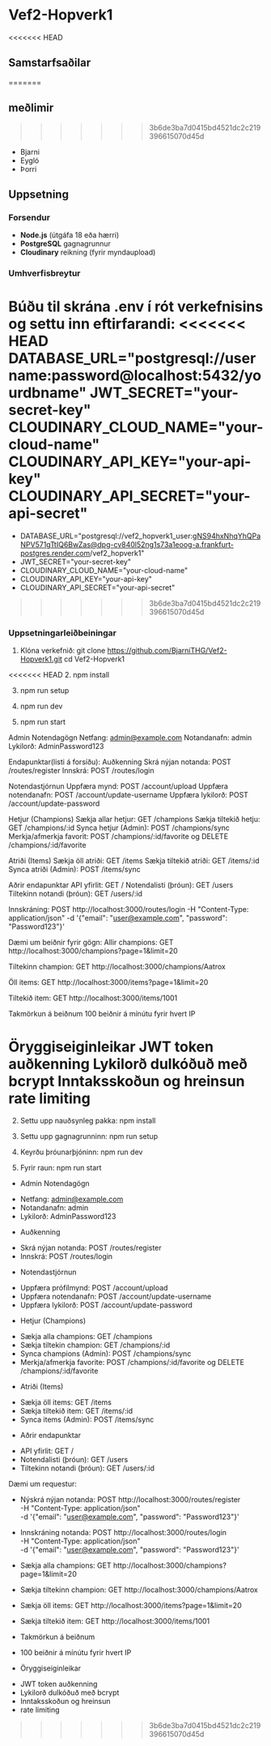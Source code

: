 # Vef2-Hopverk1

<<<<<<< HEAD
## Samstarfsaðilar
=======
## meðlimir
>>>>>>> 3b6de3ba7d0415bd4521dc2c219396615070d45d
- Bjarni
- Eygló
- Þorri

## Uppsetning

### Forsendur
- **Node.js** (útgáfa 18 eða hærri)
- **PostgreSQL** gagnagrunnur
- **Cloudinary** reikning (fyrir myndaupload)

### Umhverfisbreytur
Búðu til skrána **.env** í rót verkefnisins og settu inn eftirfarandi:
<<<<<<< HEAD
DATABASE_URL="postgresql://username:password@localhost:5432/yourdbname" 
JWT_SECRET="your-secret-key" 
CLOUDINARY_CLOUD_NAME="your-cloud-name" 
CLOUDINARY_API_KEY="your-api-key" 
CLOUDINARY_API_SECRET="your-api-secret"
=======

* DATABASE_URL="postgresql://vef2_hopverk1_user:gNS94hxNhqYhQPaNPV571gTtIQ6BwZas@dpg-cv840l52ng1s73a1eoog-a.frankfurt-postgres.render.com/vef2_hopverk1" 
* JWT_SECRET="your-secret-key" 
* CLOUDINARY_CLOUD_NAME="your-cloud-name" 
* CLOUDINARY_API_KEY="your-api-key" 
* CLOUDINARY_API_SECRET="your-api-secret"
>>>>>>> 3b6de3ba7d0415bd4521dc2c219396615070d45d

### Uppsetningarleiðbeiningar
1. Klóna verkefnið:
   git clone https://github.com/BjarniTHG/Vef2-Hopverk1.git
   cd Vef2-Hopverk1

<<<<<<< HEAD
2. npm install

3. npm run setup

4. npm run dev

5. npm run start

Admin Notendagögn
Netfang: admin@example.com
Notandanafn: admin
Lykilorð: AdminPassword123

Endapunktar(listi á forsíðu):
Auðkenning
Skrá nýjan notanda: POST /routes/register
Innskrá: POST /routes/login

Notendastjórnun
Uppfæra mynd: POST /account/upload
Uppfæra notendanafn: POST /account/update-username
Uppfæra lykilorð: POST /account/update-password

Hetjur (Champions)
Sækja allar hetjur: GET /champions
Sækja tiltekið hetju: GET /champions/:id
Synca hetjur (Admin): POST /champions/sync
Merkja/afmerkja favorit: POST /champions/:id/favorite og DELETE /champions/:id/favorite

Atriði (Items)
Sækja öll atriði: GET /items
Sækja tiltekið atriði: GET /items/:id
Synca atriði (Admin): POST /items/sync

Aðrir endapunktar
API yfirlit: GET /
Notendalisti (þróun): GET /users
Tiltekinn notandi (þróun): GET /users/:id

Innskráning:
POST http://localhost:3000/routes/login
  -H "Content-Type: application/json"
  -d '{"email": "user@example.com", "password": "Password123"}'

Dæmi um beiðnir fyrir gögn:
Allir champions:
GET http://localhost:3000/champions?page=1&limit=20

Tiltekinn champion:
GET http://localhost:3000/champions/Aatrox

Öll items:
GET http://localhost:3000/items?page=1&limit=20

Tiltekið item:
GET http://localhost:3000/items/1001

Takmörkun á beiðnum
100 beiðnir á mínútu fyrir hvert IP

Öryggiseiginleikar
JWT token auðkenning
Lykilorð dulkóðuð með bcrypt
Inntaksskoðun og hreinsun
rate limiting
=======
2. Settu upp nauðsynleg pakka:
npm install

3. Settu upp gagnagrunninn:
npm run setup

4. Keyrðu þróunarþjóninn:
npm run dev

5. Fyrir raun:
npm run start

- Admin Notendagögn
* Netfang: admin@example.com
* Notandanafn: admin
* Lykilorð: AdminPassword123

- Auðkenning
* Skrá nýjan notanda: POST /routes/register
* Innskrá: POST /routes/login

- Notendastjórnun
* Uppfæra prófílmynd: POST /account/upload
* Uppfæra notendanafn: POST /account/update-username
* Uppfæra lykilorð: POST /account/update-password

- Hetjur (Champions)
* Sækja alla champions: GET /champions
* Sækja tiltekin champion: GET /champions/:id
* Synca champions (Admin): POST /champions/sync
* Merkja/afmerkja favorite: POST /champions/:id/favorite og DELETE /champions/:id/favorite

- Atriði (Items)
* Sækja öll items: GET /items
* Sækja tiltekið item: GET /items/:id
* Synca items (Admin): POST /items/sync

- Aðrir endapunktar
* API yfirlit: GET /
* Notendalisti (þróun): GET /users
* Tiltekinn notandi (þróun): GET /users/:id

Dæmi um requestur:

- Nýskrá nýjan notanda:
POST http://localhost:3000/routes/register \
  -H "Content-Type: application/json" \
  -d '{"email": "user@example.com", "password": "Password123"}'

- Innskráning notanda:
POST http://localhost:3000/routes/login \
  -H "Content-Type: application/json" \
  -d '{"email": "user@example.com", "password": "Password123"}'

- Sækja alla champions:
GET http://localhost:3000/champions?page=1&limit=20

- Sækja tiltekinn champion:
GET http://localhost:3000/champions/Aatrox

- Sækja öll items:
GET http://localhost:3000/items?page=1&limit=20

- Sækja tiltekið item:
GET http://localhost:3000/items/1001

- Takmörkun á beiðnum
* 100 beiðnir á mínútu fyrir hvert IP

- Öryggiseiginleikar
* JWT token auðkenning
* Lykilorð dulkóðuð með bcrypt
* Inntaksskoðun og hreinsun
* rate limiting
>>>>>>> 3b6de3ba7d0415bd4521dc2c219396615070d45d
